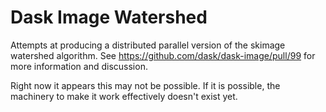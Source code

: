 # Dask Image Watershed

Attempts at producing a distributed parallel version of the skimage watershed algorithm. See https://github.com/dask/dask-image/pull/99 for more information and discussion.

Right now it appears this may not be possible. If it is possible, the machinery to make it work effectively doesn't exist yet.
